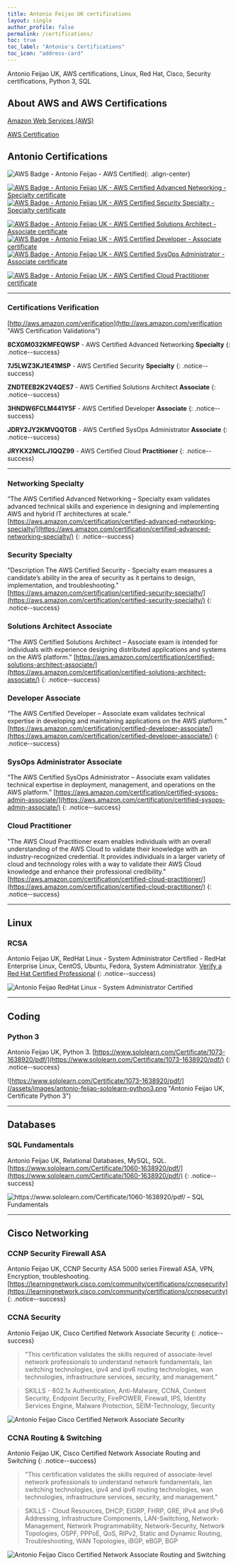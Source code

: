 ```yaml
---
title: Antonio Feijao UK certifications
layout: single
author_profile: false
permalink: /certifications/
toc: true
toc_label: "Antonio's Certifications"
toc_icon: "address-card"
---
```


Antonio Feijao UK, AWS certifications, Linux, Red Hat, Cisco, Security certifications, Python 3, SQL

## About AWS and AWS Certifications

[Amazon Web Services (AWS)](https://aws.amazon.com/)

[AWS Certification](https://aws.amazon.com/certification/)

## Antonio Certifications

![AWS Badge - Antonio Feijao - AWS Certified](/assets/images/aws-certified-logo-1176x600-color.png){: .align-center}

[![AWS Badge - Antonio Feijao UK - AWS Certified Advanced Networking - Specialty certificate][1]][2]
[![AWS Badge - Antonio Feijao UK - AWS Certified Security Specialty  - Specialty certificate][3]][4]

[![AWS Badge - Antonio Feijao UK - AWS Certified Solutions Architect - Associate certificate][5]][6]
[![AWS Badge - Antonio Feijao UK - AWS Certified Developer - Associate certificate][7]][8]
[![AWS Badge - Antonio Feijao UK - AWS Certified SysOps Administrator - Associate certificate][9]][10]

[![AWS Badge - Antonio Feijao UK - AWS Certified Cloud Practitioner certificate][11]][12]


[1]: /assets/images/Antonio-Feijao-AWS-Certified-Advanced-Networking-Specialty.png "Antonio Feijao UK, AWS Certified Advanced Networking Specialty Certificated"
[2]: https://www.certmetrics.com/amazon/public/badge.aspx?i=6&t=c&d=2018-11-20&ci=AWS00280650

[3]: /assets/images/Antonio-Feijao-AWS-Certified-Security-Specialty.png "Antonio Feijao UK, AWS Certified Security Specialty Certificated"
[4]: https://www.certmetrics.com/amazon/public/badge.aspx?i=7&t=c&d=2019-02-26&ci=AWS00280650

[5]: /assets/images/Antonio-Feijao-AWS-Certified-Solutions-Architect-Associate.png "Antonio Feijao UK, AWS Certified Solutions Architect Associate Certificate"
[6]: https://www.certmetrics.com/amazon/public/badge.aspx?i=1&t=c&d=2017-07-17&ci=AWS00280650

[7]: /assets/images/Antonio-Feijao-AWS-Certified-Developer-Associate.png "Antonio Feijao UK, AWS Certified Developer Associate Certificate"
[8]: https://www.certmetrics.com/amazon/public/badge.aspx?i=2&t=c&d=2018-01-29&ci=AWS00280650

[9]: /assets/images/Antonio-Feijao-AWS-Certified-SysOps-Administrator-Associate.png "Antonio Feijao UK, AWS Certified Sysops Administrator Associate Certificate"
[10]: https://www.certmetrics.com/amazon/public/badge.aspx?i=3&t=c&d=2018-11-21&ci=AWS00280650


[11]: /assets/images/Antonio-Feijao-AWS-Certified-Cloud-Practitioner.png "Antonio Feijao UK, AWS Certified Cloud Practitioner"
[12]: https://www.certmetrics.com/amazon/public/badge.aspx?i=9&t=c&d=2019-02-25&ci=AWS00280650

---

### Certifications Verification

[http://aws.amazon.com/verification](http://aws.amazon.com/verification "AWS Certification Validations")

**8CXGM032KMFEQWSP** - AWS Certified Advanced Networking **Specialty**
{: .notice--success}

**7J5LWZ3KJ1E41MSP** - AWS Certified Security **Specialty**
{: .notice--success}

**ZNDTEEB2K2V4QES7** - AWS Certified Solutions Architect **Associate**
{: .notice--success}

**3HNDW6FCLM441Y5F** - AWS Certified Developer **Associate**
{: .notice--success}

**JDRY2JY2KMVQQTGB** - AWS Certified SysOps Administrator **Associate**
{: .notice--success}

**JRYKX2MCLJ1QQZ99** - AWS Certified Cloud **Practitioner**
{: .notice--success}

---

### Networking Specialty

“The AWS Certified Advanced Networking – Specialty exam validates advanced technical skills and experience in designing and implementing AWS and hybrid IT architectures at scale.” [https://aws.amazon.com/certification/certified-advanced-networking-specialty/](https://aws.amazon.com/certification/certified-advanced-networking-specialty/)
{: .notice--success}

### Security Specialty

"Description The AWS Certified Security - Specialty exam measures a candidate’s ability in the area of security as it pertains to design, implementation, and troubleshooting." [https://aws.amazon.com/certification/certified-security-specialty/](https://aws.amazon.com/certification/certified-security-specialty/)
{: .notice--success}

### Solutions Architect Associate

“The AWS Certified Solutions Architect – Associate exam is intended for individuals with experience designing distributed applications and systems on the AWS platform.” [https://aws.amazon.com/certification/certified-solutions-architect-associate/](https://aws.amazon.com/certification/certified-solutions-architect-associate/)
{: .notice--success}

### Developer Associate

“The AWS Certified Developer – Associate exam validates technical expertise in developing and maintaining applications on the AWS platform.” [https://aws.amazon.com/certification/certified-developer-associate/](https://aws.amazon.com/certification/certified-developer-associate/)
{: .notice--success}


### SysOps Administrator Associate

“The AWS Certified SysOps Administrator – Associate exam validates technical expertise in deployment, management, and operations on the AWS platform.” [https://aws.amazon.com/certification/certified-sysops-admin-associate/](https://aws.amazon.com/certification/certified-sysops-admin-associate/)
{: .notice--success}

### Cloud Practitioner

"The AWS Cloud Practitioner exam enables individuals with an overall understanding of the AWS Cloud to validate their knowledge with an industry-recognized credential. It provides individuals in a larger variety of cloud and technology roles with a way to validate their AWS Cloud knowledge and enhance their professional credibility." [https://aws.amazon.com/certification/certified-cloud-practitioner/](https://aws.amazon.com/certification/certified-cloud-practitioner/)
{: .notice--success}

---

## Linux

### RCSA

Antonio Feijao UK, RedHat Linux - System Administrator Certified - RedHat Enterprise Linux, CentOS, Ubuntu, Fedora, System Administrator. [Verify a Red Hat Certified Professional](https://www.redhat.com/rhtapps/services/verify?certId=130-167-661)
{: .notice--success}

![Antonio Feijao RedHat Linux - System Administrator Certified](/assets/images/antonio-feijao-redhat-certified-sys-admin.png "Antonio Feijao UK, RedHat Linux - System Administrator Certified")

---

## Coding

### Python 3

Antonio Feijao UK, Python 3. [https://www.sololearn.com/Certificate/1073-1638920/pdf/](https://www.sololearn.com/Certificate/1073-1638920/pdf/)
{: .notice--success}

![https://www.sololearn.com/Certificate/1073-1638920/pdf/](/assets/images/antonio-feijao-sololearn-python3.png "Antonio Feijao UK, Certificate Python 3")

---

## Databases

### SQL Fundamentals

Antonio Feijao UK, Relational Databases, MySQL, SQL. [https://www.sololearn.com/Certificate/1060-1638920/pdf/](https://www.sololearn.com/Certificate/1060-1638920/pdf/)
{: .notice--success}

![https://www.sololearn.com/Certificate/1060-1638920/pdf/ – SQL Fundamentals](/assets/images/antonio-feijao-sololearn-sql-fundamentals.png "Antonio Feijao UK, Databases, MySQL, SQL")

---

## Cisco Networking

### CCNP Security Firewall ASA

Antonio Feijao UK, CCNP Security ASA 5000 series Firewall ASA, VPN, Encryption, troubleshooting. [https://learningnetwork.cisco.com/community/certifications/ccnpsecurity](https://learningnetwork.cisco.com/community/certifications/ccnpsecurity)
{: .notice--success}

### CCNA Security

Antonio Feijao UK, Cisco Certified Network Associate Security
{: .notice--success}

> "This certification validates the skills required of associate-level network professionals to understand network fundamentals, lan switching technologies, ipv4 and ipv6 routing technologies, wan technologies, infrastructure services, security, and management."

> SKILLS - 802.1x Authentication, Anti-Malware, CCNA, Content Security, Endpoint Security, FirePOWER, Firewall, IPS, Identity Services Engine, Malware Protection, SEIM-Technology, Security

![Antonio Feijao Cisco Certified Network Associate Security](/assets/images/cisco-ccna-security.png "Antonio Feijao UK, Cisco CCNA Security")

### CCNA Routing & Switching

Antonio Feijao UK, Cisco Certified Network Associate Routing and Switching
{: .notice--success}

> "This certification validates the skills required of associate-level network professionals to understand network fundamentals, lan switching technologies, ipv4 and ipv6 routing technologies, wan technologies, infrastructure services, security, and management."

> SKILLS - Cloud Resources, DHCP, EIGRP, FHRP, GRE, IPv4 and IPv6 Addressing, Infrastructure Components, LAN-Switching, Network-Management, Network Programmability, Network-Security, Network Topologies, OSPF, PPPoE, QoS, RIPv2, Static and Dynamic Routing, Troubleshooting, WAN Topologies, iBGP, eBGP, BGP

![Antonio Feijao Cisco Certified Network Associate Routing and Switching](/assets/images/cisco-ccna-r-26s.png "Antonio Feijao UK, Cisco CCNA Routing and Switching")
